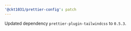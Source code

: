 ```yaml
---
'@ckt1031/prettier-config': patch
---
```


Updated dependency `prettier-plugin-tailwindcss` to `0.5.3`.
